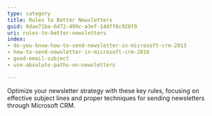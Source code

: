 ```yaml
---
type: category
title: Rules to Better Newsletters
guid: 0dae71ba-6d72-499c-a3ef-14dff6c928f0
uri: rules-to-better-newsletters
index:
- do-you-know-how-to-send-newsletter-in-microsoft-crm-2013
- how-to-send-newsletter-in-microsoft-crm-2016
- good-email-subject
- use-absolute-paths-on-newsletters

---
```


Optimize your newsletter strategy with these key rules, focusing on effective subject lines and proper techniques for sending newsletters through Microsoft CRM.
